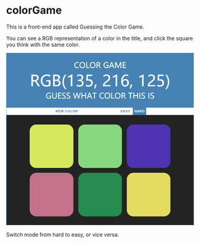 # colorGame

This is a front-end app called Guessing the Color Game.

You can see a RGB representation of a color in the title, and click the square you think with the same color. 

![](shot.png)

Switch mode from hard to easy, or vice versa.